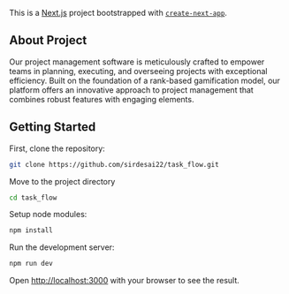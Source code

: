 This is a [Next.js](https://nextjs.org/) project bootstrapped with [`create-next-app`](https://github.com/vercel/next.js/tree/canary/packages/create-next-app).

## About Project
Our project management software is meticulously crafted to empower teams in planning, executing, and overseeing projects with exceptional efficiency. Built on the foundation of a rank-based gamification model, our platform offers an innovative approach to project management that combines robust features with engaging elements.

## Getting Started

First, clone the repository:
```bash
git clone https://github.com/sirdesai22/task_flow.git
```

Move to the project directory
```bash
cd task_flow
```

Setup node modules:
```bash
npm install
```

Run the development server:
```bash
npm run dev
```

Open [http://localhost:3000](http://localhost:3000) with your browser to see the result.